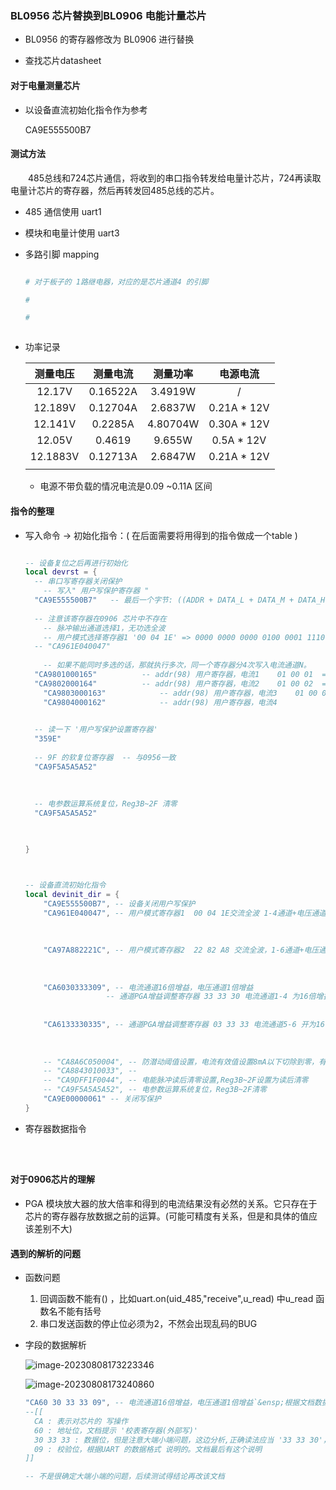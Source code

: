 ### BL0956 芯片替换到BL0906 电能计量芯片 



- BL0956 的寄存器修改为 BL0906 进行替换







- 查找芯片datasheet



#### 对于电量测量芯片



- 以设备直流初始化指令作为参考

  CA9E555500B7

  



#### 测试方法

&emsp;&emsp;485总线和724芯片通信，将收到的串口指令转发给电量计芯片，724再读取电量计芯片的寄存器，然后再转发回485总线的芯片。

- 485 通信使用 uart1





- 模块和电量计使用 uart3





- 多路引脚 mapping

  ```bash
  
  # 对于板子的 1路继电器，对应的是芯片通道4 的引脚
  
  #
  
  #
  
  
  
  ```

  

- 功率记录

  | 测量电压 | 测量电流 | 测量功率 |  电源电流   |
  | :------: | :------: | :------: | :---------: |
  |  12.17V  | 0.16522A | 3.4919W  |      /      |
  | 12.189V  | 0.12704A | 2.6837W  | 0.21A * 12V |
  | 12.141V  | 0.2285A  | 4.80704W | 0.30A * 12V |
  |  12.05V  |  0.4619  |  9.655W  | 0.5A * 12V  |
  | 12.1883V | 0.12713A | 2.6847W  | 0.21A * 12V |
  |          |          |          |             |

  - 电源不带负载的情况电流是0.09 ~0.11A 区间



#### 指令的整理

- 写入命令 -> 初始化指令：( 在后面需要将用得到的指令做成一个table  )

  ```lua
  
  -- 设备复位之后再进行初始化
  local devrst = {
  	-- 串口写寄存器关闭保护
      -- 写入" 用户写保护寄存器 "
  	"CA9E555500B7"   -- 最后一个字节: ((ADDR + DATA_L + DATA_M + DATA_H) & 0xFF) 再按位取反
  	
  	-- 注意该寄存器在0906 芯片中不存在
      -- 脉冲输出通道选择1，无功选全波
      -- 用户模式选择寄存器1 '00 04 1E' => 0000 0000 0000 0100 0001 1110  --全波，通道1-4
  	-- "CA961E040047"   
      
      -- 如果不能同时多选的话，那就执行多次，同一个寄存器分4次写入电流通道N。
  	"CA9801000165"    		-- addr(98) 用户寄存器，电流1    01 00 01  => 01 00 01 65
  	"CA9802000164"			-- addr(98) 用户寄存器，电流2    01 00 02  => 02 00 01  64
      "CA9803000163"			-- addr(98) 用户寄存器，电流3    01 00 03  => 03 00 01 63
      "CA9804000162"			-- addr(98) 用户寄存器，电流4
      
  
  	-- 读一下 '用户写保护设置寄存器'
  	"359E" 
  	
  	-- 9F 的软复位寄存器  -- 与0956一致
  	"CA9F5A5A5A52"
  	
  	
  	
  	-- 电参数运算系统复位，Reg3B~2F 清零
  	"CA9F5A5A5A52"
  	
  
  
  }
  
  
  
  -- 设备直流初始化指令
  local devinit_dir = {
      "CA9E555500B7", -- 设备关闭用户写保护
      "CA961E040047", -- 用户模式寄存器1  00 04 1E交流全波 1-4通道+电压通道  (波形可能不重要，并不使用它)
      
      
      
      "CA97A882221C", -- 用户模式寄存器2  22 82 A8 交流全波，1-6通道+电压通道全是0b10
      
      
      
      "CA6030333309", -- 电流通道16倍增益，电压通道1倍增益
      				-- 通道PGA增益调整寄存器 33 33 30 电流通道1-4 为16倍增益 (电压通道1倍增益)
      
      
      "CA6133330335", -- 通道PGA增益调整寄存器 03 33 33 电流通道5-6 开为16倍增益
      
      
      
      -- "CA8A6C050004", -- 防潜动阈值设置，电流有效值设置8mA以下切除到零，有功功率设置2W以下切除到零;阈值大小根据实际情况设置
      -- "CA8843010033", --
      -- "CA9DFF1F0044", -- 电能脉冲读后清零设置,Reg3B~2F设置为读后清零
      -- "CA9F5A5A5A52", -- 电参数运算系统复位，Reg3B~2F清零
      "CA9E00000061" -- 关闭写保护
  }
  ```

  

- 寄存器数据指令

  ```lua
  
  
  
  
  ```

  

#### 对于0906芯片的理解

- PGA 模块放大器的放大倍率和得到的电流结果没有必然的关系。它只存在于芯片的寄存器存放数据之前的运算。(可能可精度有关系，但是和具体的值应该差别不大)









#### 遇到的解析的问题

- 函数问题
  1. 回调函数不能有() ，比如uart.on(uid_485,"receive",u_read)  中u_read 函数名不能有括号
  2. 串口发送函数的停止位必须为2，不然会出现乱码的BUG





- 字段的数据解析

  ![image-20230808173223346](https://dearliao.oss-cn-shenzhen.aliyuncs.com/Note/picture/202308111741093.png)

  ![image-20230808173240860](https://dearliao.oss-cn-shenzhen.aliyuncs.com/Note/picture/202308111741095.png)

  ```lua
  "CA60 30 33 33 09", -- 电流通道16倍增益，电压通道1倍增益`&ensp;根据文档数据格式说明，
  --[[
  	CA : 表示对芯片的 写操作
  	60 : 地址位，文档提示 '校表寄存器(外部写)' 
  	30 33 33 : 数据位，但是注意大端小端问题，这边分析,正确读法应当 '33 33 30'，最后一位是电压通道，刚好匹配电压通道 1倍增益，电流通道 16倍增益。注意 4-7位是没有功能的
  	09 : 校验位，根据UART 的数据格式 说明的。文档最后有这个说明
  ]]
  
  -- 不是很确定大端小端的问题，后续测试得结论再改该文档
  ```

  

  



























